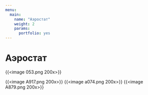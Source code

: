 ```yaml
---
menu:
  main:
    name: "Аэростат"
    weight: 2
    params:
      portfolio: yes
---
```

# Аэростат

{{<image 053.png 200x>}}

{{<image A917.png 200x>}}
{{<image а074.png 200x>}}
{{<image A879.png 200x>}}
